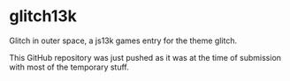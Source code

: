 # glitch13k
Glitch in outer space, a js13k games entry for the theme glitch.

This GitHub repository was just pushed as it was at the time of submission with most of the temporary stuff.
